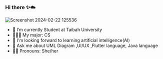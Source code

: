 ### Hi there ✨☁️
![Screenshot 2024-02-22 125536](https://github.com/JustRana/JustRana/assets/108571071/bd1e6f60-3ecb-4d8c-a568-f787f257085a)

- 🎒 I’m currently Student at Taibah University 
- 👩🏻‍💻 My major: CS
- 🦾 I'm looking forward to learning artificial intelligence(AI)
- 💬 Ask me about UML Diagram ,UI/UX ,Flutter language, Java language 
- 👩🏻 Pronouns: She/her
